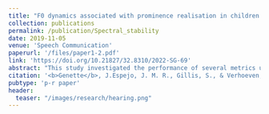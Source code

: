 ```yaml
---
title: "F0 dynamics associated with prominence realisation in children with hearing impairment"
collection: publications
permalink: /publication/Spectral_stability
date: 2019-11-05
venue: 'Speech Communication'
paperurl: '/files/paper1-2.pdf'
link: 'https://doi.org/10.21827/32.8310/2022-SG-69'
abstract: "This study investigated the performance of several metrics used to evaluate spectral stability in vowels. Four metrics suggested in the literature and a newly developed one were tested and compared to the traditional method of associating the spectrally stable portion with the middle of the vowel. First, synthetic stimuli whose spectrally stable portion had been defined in advance were used to evaluate the potential of the different metrics to capture spectral stability. Second, the output of the different metrics on the acoustic measurements obtained in the vowel portions identified as spectrally stable was compared on both synthesized and natural speech. It is clear that higher-dimensional features are needed to capture spectral stability and that the best-performing metrics yield acoustic measurements that are similar to those obtained in the middle of the vowel. This study empirically validates long-standing intuitions about the validity of selecting the middle section of vowels as the preferred method to identify the spectrally stable region in vowels."
citation: '<b>Genette</b>, J.Espejo, J. M. R., Gillis, S., & Verhoeven, J. (2023). <b>Determining spectral stability in vowels: A comparison and assessment of different metrics</b>. <i>Speech Communication</i>, <i>154</i>, 102984. https://doi.org/10.1016/j.specom.2023.102984'
pubtype: 'p-r paper'
header:
  teaser: "/images/research/hearing.png"
---
```



